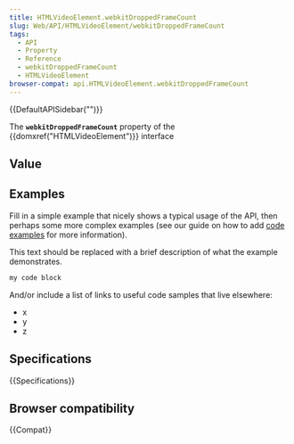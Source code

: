 ```yaml
---
title: HTMLVideoElement.webkitDroppedFrameCount
slug: Web/API/HTMLVideoElement/webkitDroppedFrameCount
tags:
  - API
  - Property
  - Reference
  - webkitDroppedFrameCount
  - HTMLVideoElement
browser-compat: api.HTMLVideoElement.webkitDroppedFrameCount
---
```

{{DefaultAPISidebar("")}}

The **`webkitDroppedFrameCount`** property of the {{domxref("HTMLVideoElement")}} interface 

## Value



## Examples

Fill in a simple example that nicely shows a typical usage of the API, then perhaps some more complex examples (see our guide on how to add [code examples](/en-US/docs/MDN/Contribute/Structures/Code_examples) for more information).

This text should be replaced with a brief description of what the example demonstrates.

```js
my code block
```

And/or include a list of links to useful code samples that live elsewhere:

*   x
*   y
*   z

## Specifications

{{Specifications}}

## Browser compatibility

{{Compat}}



